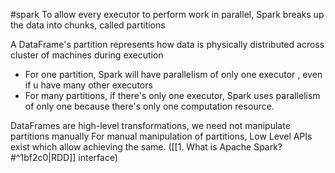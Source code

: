 #spark
To allow every executor to perform work in parallel, Spark breaks up the data into chunks, called partitions

A DataFrame's partition represents how data is physically distributed across cluster of machines during execution
- For one partition, Spark will have parallelism of only one executor , even if u have many other executors
- For many partitions, if there's only one executor, Spark uses parallelism of only one because there's only one computation resource.

DataFrames are high-level transformations, we need not manipulate partitions manually
For manual manipulation of partitions, Low Level APIs exist which allow achieving the same. ([[1. What is Apache Spark?#^1bf2c0|RDD]] interface)